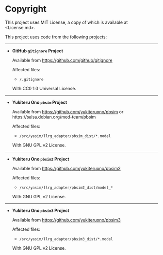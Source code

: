 # Copyright

This project uses MIT License, a copy of which is available at <License.md>.

This project uses code from the following projects:

---

- **GitHub `gitignore` Project**

    Available from <https://github.com/github/gitignore>

    Affected files:

    * `/.gitignore`

    With CC0 1.0 Universal License.

---

- **Yukiteru Ono `pbsim` Project**

    Available from <https://github.com/yukiteruono/pbsim> or <https://salsa.debian.org/med-team/pbsim>

    Affected files:

    * `/src/yasim/llrg_adapter/pbsim_dist/*.model`

    With GNU GPL v2 License.

---

- **Yukiteru Ono `pbsim2` Project**

    Available from <https://github.com/yukiteruono/pbsim2>

    Affected files:

    * `/src/yasim/llrg_adapter/pbsim2_dist/model_*`

    With GNU GPL v2 License.

---

- **Yukiteru Ono `pbsim3` Project**

    Available from <https://github.com/yukiteruono/pbsim3>

    Affected files:

    * `/src/yasim/llrg_adapter/pbsim3_dist/*.model`

    With GNU GPL v2 License.
